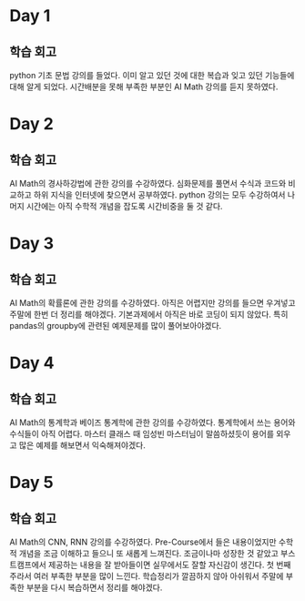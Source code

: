 # Day 1
## 학습 회고
python 기초 문법 강의를 들었다. 이미 알고 있던 것에 대한 복습과 잊고 있던 기능들에 대해 알게 되었다. 시간배분을 못해 부족한 부분인 AI Math 강의를 듣지 못하였다.

# Day 2
## 학습 회고
AI Math의 경사하강법에 관한 강의를 수강하였다. 심화문제를 풀면서 수식과 코드와 비교하고 하위 지식을 인터넷에 찾으면서 공부하였다. python 강의는 모두 수강하여서 나머지 시간에는 아직 수학적 개념을 잡도록 시간비중을 둘 것 같다.

# Day 3
## 학습 회고
AI Math의 확률론에 관한 강의를 수강하였다. 아직은 어렵지만 강의를 들으면 우겨넣고 주말에 한번 더 정리를 해야겠다. 기본과제에서 아직은 바로 코딩이 되지 않았다. 특히 pandas의 groupby에 관련된 예제문제를 많이 풀어보아야겠다.

# Day 4
## 학습 회고
AI Math의 통계학과 베이즈 통계학에 관한 강의를 수강하였다. 통계학에서 쓰는 용어와 수식들이 아직 어렵다. 마스터 클래스 때 임성빈 마스터님이 말씀하셨듯이 용어를 외우고 많은 예제를 해보면서 익숙해져야겠다. 

# Day 5
## 학습 회고
AI Math의 CNN, RNN 강의를 수강하였다. Pre-Course에서 들은 내용이었지만 수학적 개념을 조금 이해하고 들으니 또 새롭게 느껴진다. 조금이나마 성장한 것 같았고 부스트캠프에서 제공하는 내용을 잘 받아들이면 실무에서도 잘할 자신감이 생긴다. 첫 번째 주라서 여러 부족한 부분을 많이 느낀다. 학습정리가 깔끔하지 않아 아쉬워서 주말에 부족한 부분을 다시 복습하면서 정리를 해야겠다.

